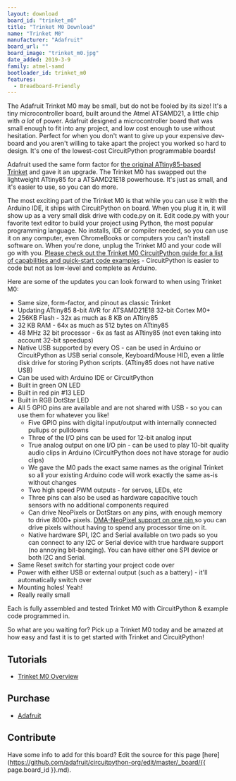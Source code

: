 ```yaml
---
layout: download
board_id: "trinket_m0"
title: "Trinket M0 Download"
name: "Trinket M0"
manufacturer: "Adafruit"
board_url: ""
board_image: "trinket_m0.jpg"
date_added: 2019-3-9
family: atmel-samd
bootloader_id: trinket_m0
features:
  - Breadboard-Friendly
---
```


The Adafruit Trinket M0 may be small, but do not be fooled by its size! It's a tiny microcontroller board, built around the Atmel ATSAMD21, a little chip with _a lot_ of power. Adafruit designed a microcontroller board that was small enough to fit into any project, and low cost enough to use without hesitation. Perfect for when you don't want to give up your expensive dev-board and you aren't willing to take apart the project you worked so hard to design. It's one of the lowest-cost CircuitPython programmable boards!

Adafruit used the same form factor for [the original ATtiny85-based Trinket](https://www.adafruit.com/product/1500) and gave it an upgrade. The Trinket M0 has swapped out the lightweight ATtiny85 for a ATSAMD21E18 powerhouse. It's just as small, and it's easier to use, so you can do more.

The most exciting part of the Trinket M0 is that while you can use it with the Arduino IDE, it ships with CircuitPython on board. When you plug it in, it will show up as a very small disk drive with code.py on it. Edit code.py with your favorite text editor to build your project using Python, the most popular programming language. No installs, IDE or compiler needed, so you can use it on any computer, even ChromeBooks or computers you can't install software on. When you're done, unplug the Trinket M0 and your code will go with you. [Please check out the Trinket M0 CircuitPython guide for a list of capabilities and quick-start code examples](https://learn.adafruit.com/adafruit-trinket-m0-circuitpython-arduino/circuitpython) - CircuitPython is easier to code but not as low-level and complete as Arduino.

Here are some of the updates you can look forward to when using Trinket M0:

*   Same size, form-factor, and pinout as classic Trinket
*   Updating ATtiny85 8-bit AVR for ATSAMD21E18 32-bit Cortex M0+
*   256KB Flash - 32x as much as 8 KB on ATtiny85
*   32 KB RAM - 64x as much as 512 bytes on ATtiny85
*   48 MHz 32 bit processor - 6x as fast as ATtiny85 (not even taking into account 32-bit speedups)
*   Native USB supported by every OS - can be used in Arduino or CircuitPython as USB serial console, Keyboard/Mouse HID, even a little disk drive for storing Python scripts. (ATtiny85 does not have native USB)
*   Can be used with Arduino IDE or CircuitPython
*   Built in green ON LED
*   Built in red pin #13 LED
*   Built in RGB DotStar LED
*   All 5 GPIO pins are available and are not shared with USB - so you can use them for whatever you like!
    *   Five GPIO pins with digital input/output with internally connected pullups or pulldowns
    *   Three of the I/O pins can be used for 12-bit analog input
    *   True analog output on one I/O pin - can be used to play 10-bit quality audio clips in Arduino (CircuitPython does not have storage for audio clips)
    *   We gave the M0 pads the exact same names as the original Trinket so all your existing Arduino code will work exactly the same as-is without changes
    *   Two high speed PWM outputs - for servos, LEDs, etc
    *   Three pins can also be used as hardware capacitive touch sensors with no additional components required
    *   Can drive NeoPixels or DotStars on any pins, with enough memory to drive 8000+ pixels. [DMA-NeoPixel support on one pin ](https://learn.adafruit.com/dma-driven-neopixels)so you can drive pixels without having to spend any processor time on it.
    *   Native hardware SPI, I2C and Serial available on two pads so you can connect to any I2C or Serial device with true hardware support (no annoying bit-banging). You can have either one SPI device or both I2C and Serial.
*   Same Reset switch for starting your project code over
*   Power with either USB or external output (such as a battery) - it'll automatically switch over
*   Mounting holes! Yeah!
*   Really really small

Each is fully assembled and tested Trinket M0 with CircuitPython & example code programmed in.

So what are you waiting for? Pick up a Trinket M0 today and be amazed at how easy and fast it is to get started with Trinket and CircuitPython!

## Tutorials
* [Trinket M0 Overview](https://learn.adafruit.com/adafruit-trinket-m0-circuitpython-arduino)

## Purchase

* [Adafruit](https://www.adafruit.com/product/3500)

## Contribute

Have some info to add for this board? Edit the source for this page [here](https://github.com/adafruit/circuitpython-org/edit/master/_board/{{ page.board_id }}.md).
